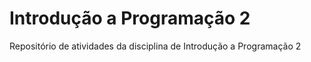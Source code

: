 # Introdução a Programação 2
 Repositório de atividades da disciplina de Introdução a Programação 2
